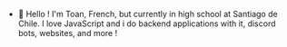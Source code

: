 - 👋 Hello ! I'm Toan, French, but currently in high school at Santiago de Chile. I love JavaScript and i do backend applications with it, discord bots, websites, and more !